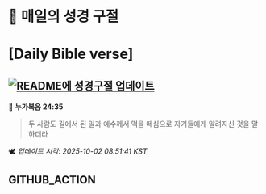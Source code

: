 # 🙏 매일의 성경 구절
# [Daily Bible verse]
## [![README에 성경구절 업데이트](https://github.com/DONGSUKA/first_test/actions/workflows/update-readme-bible.yml/badge.svg)](https://github.com/DONGSUKA/first_test/actions/workflows/update-readme-bible.yml)
<!-- START_BIBLE_VERSE -->
📖 **누가복음 24:35**
> 두 사람도 길에서 된 일과 예수께서 떡을 떼심으로 자기들에게 알려지신 것을 말하더라

🕊️ _업데이트 시각: 2025-10-02 08:51:41 KST_
  <!-- END_BIBLE_VERSE -->
## GITHUB_ACTION
